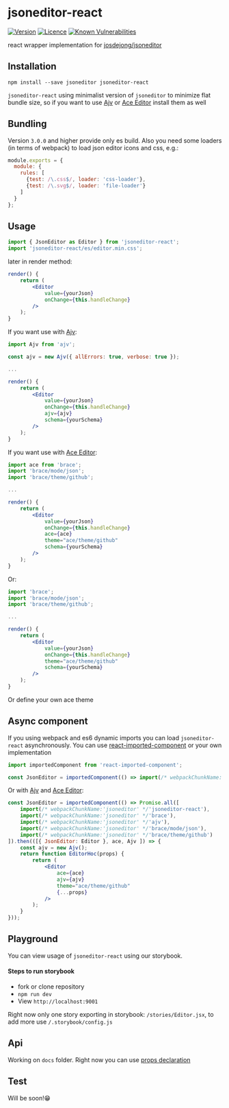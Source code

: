 # jsoneditor-react
[![Version](https://img.shields.io/npm/v/jsoneditor-react.svg)](https://www.npmjs.com/package/jsoneditor-react)
[![Licence](https://img.shields.io/npm/l/jsoneditor-react.svg)](https://github.com/vankop/jsoneditor-react/blob/master/LICENSE)
[![Known Vulnerabilities](https://snyk.io/test/github/vankop/jsoneditor-react/badge.svg?targetFile=package.json)](https://snyk.io/test/github/vankop/jsoneditor-react?targetFile=package.json)

react wrapper implementation for [josdejong/jsoneditor](https://github.com/josdejong/jsoneditor)

## Installation

```
npm install --save jsoneditor jsoneditor-react
```

```jsoneditor-react``` using minimalist version of ```jsoneditor``` to minimize flat bundle size, so if you want to use [Ajv](https://github.com/epoberezkin/ajv) or [Ace Editor](https://github.com/thlorenz/brace) install them as well

## Bundling

Version `3.0.0` and higher provide only es build. Also you need some loaders (in terms of webpack) to load json editor icons and css, e.g.:
```javascript
module.exports = {
  module: {
    rules: [
      {test: /\.css$/, loader: 'css-loader'},
      {test: /\.svg$/, loader: 'file-loader'}
    ]
  }
};
```

## Usage

```javascript
import { JsonEditor as Editor } from 'jsoneditor-react';
import 'jsoneditor-react/es/editor.min.css';
```

later in render method:

```jsx
render() {
    return (
        <Editor
            value={yourJson}
            onChange={this.handleChange}
        />
    );
}
```

If you want use with [Ajv](https://github.com/epoberezkin/ajv):

```jsx
import Ajv from 'ajv';

const ajv = new Ajv({ allErrors: true, verbose: true });

...

render() {
    return (
        <Editor
            value={yourJson}
            onChange={this.handleChange}
            ajv={ajv}
            schema={yourSchema}
        />
    );
}
```

If you want use with [Ace Editor](https://github.com/thlorenz/brace):

```jsx
import ace from 'brace';
import 'brace/mode/json';
import 'brace/theme/github';

...

render() {
    return (
        <Editor
            value={yourJson}
            onChange={this.handleChange}
            ace={ace}
            theme="ace/theme/github"
            schema={yourSchema}
        />
    );
}
```

Or:

```jsx
import 'brace';
import 'brace/mode/json';
import 'brace/theme/github';

...

render() {
    return (
        <Editor
            value={yourJson}
            onChange={this.handleChange}
            theme="ace/theme/github"
            schema={yourSchema}
        />
    );
}
```

Or define your own ace theme

## Async component

If you using webpack and es6 dynamic imports you can load ```jsoneditor-react``` asynchronously.
You can use [react-imported-component](https://github.com/theKashey/react-imported-component) or your own implementation

```javascript
import importedComponent from 'react-imported-component';

const JsonEditor = importedComponent(() => import(/* webpackChunkName:'jsoneditor' */'jsoneditor-react'));
```

Or with [Ajv](https://github.com/epoberezkin/ajv) and [Ace Editor](https://github.com/thlorenz/brace):

```jsx
const JsonEditor = importedComponent(() => Promise.all([
    import(/* webpackChunkName:'jsoneditor' */'jsoneditor-react'),
    import(/* webpackChunkName:'jsoneditor' */'brace'),
    import(/* webpackChunkName:'jsoneditor' */'ajv'),
    import(/* webpackChunkName:'jsoneditor' */'brace/mode/json'),
    import(/* webpackChunkName:'jsoneditor' */'brace/theme/github')
]).then(([{ JsonEditor: Editor }, ace, Ajv ]) => {
    const ajv = new Ajv();
    return function EditorHoc(props) {
        return (
            <Editor
                ace={ace}
                ajv={ajv}
                theme="ace/theme/github"
                {...props}
            />
        );
    }
}));
```

## Playground

You can view usage of ```jsoneditor-react``` using our storybook.

#### Steps to run storybook

* fork or clone repository
* ```npm run dev```
* View ```http://localhost:9001```

Right now only one story exporting in storybook: ```/stories/Editor.jsx```, to add more use ```/.storybook/config.js```

## Api

Working on ```docs``` folder.
Right now you can use [props declaration](/src/Editor.jsx)

## Test

Will be soon!😁

